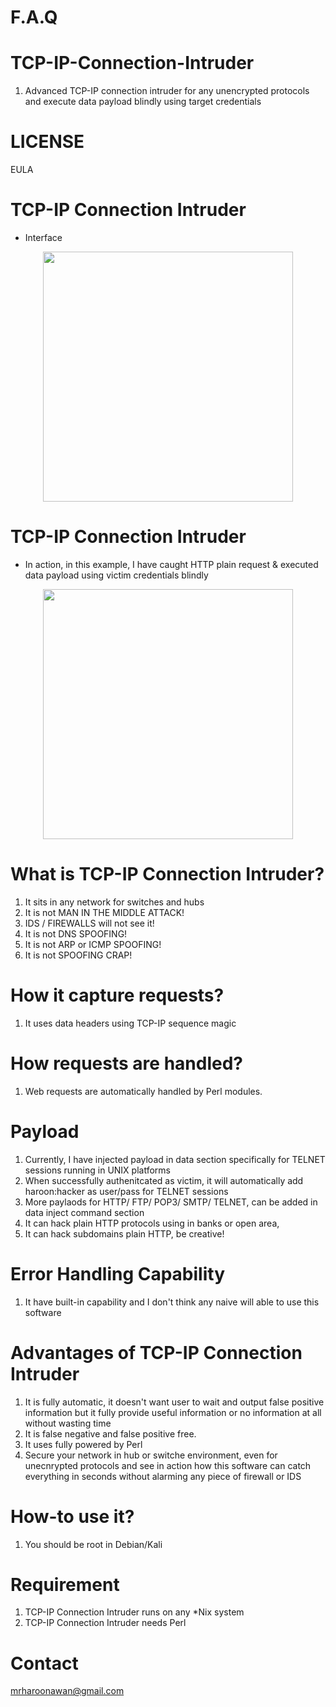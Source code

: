 # F.A.Q

# TCP-IP-Connection-Intruder
1. Advanced TCP-IP connection intruder for any unencrypted protocols and execute data payload blindly using target credentials   

# LICENSE
EULA

# TCP-IP Connection Intruder
- Interface 
<div align="center">
    <img src="http://oi64.tinypic.com/169rrzn.jpg" width="400px"</img> 
</div>

# TCP-IP Connection Intruder
- In action, in this example, I have caught HTTP plain request & executed data payload using victim credentials blindly
<div align="center">
    <img src="http://oi63.tinypic.com/2ic9jxu.jpg" width="400px"</img> 
</div>


# What is TCP-IP Connection Intruder?
1. It sits in any network for switches and hubs
2. It is not MAN IN THE MIDDLE ATTACK!
3. IDS / FIREWALLS will not see it!
4. It is not DNS SPOOFING!
5. It is not ARP or ICMP SPOOFING!
6. It is not SPOOFING CRAP!

# How it capture requests?
1. It uses data headers using TCP-IP sequence magic

# How requests are handled?
1. Web requests are automatically handled by Perl modules.

# Payload
1. Currently, I have injected payload in data section specifically for TELNET sessions running in UNIX platforms
2. When successfully authenitcated as victim, it will automatically add haroon:hacker as user/pass for TELNET sessions
3. More paylaods for HTTP/ FTP/ POP3/ SMTP/ TELNET, can be added in data inject command section
4. It can hack plain HTTP protocols using in banks or open area, 
5. It can hack subdomains plain HTTP, be creative! 

# Error Handling Capability
1. It have built-in capability and I don't think any naive will able to use this software

# Advantages of TCP-IP Connection Intruder
1. It is fully automatic, it doesn't want user to wait and output false positive information but it fully provide useful 
information or no information at all without wasting time
2. It is false negative and false positive free.
3. It uses fully powered by Perl
5. Secure your network in hub or switche environment, even for unecnrypted protocols and see in action how this software
can catch everything in seconds without alarming any piece of firewall or IDS

# How-to use it?
1. You should be root in Debian/Kali

# Requirement
1. TCP-IP Connection Intruder runs on any *Nix system
3. TCP-IP Connection Intruder needs Perl
# Contact
mrharoonawan@gmail.com
